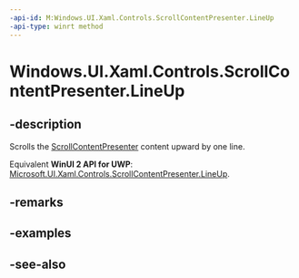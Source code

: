 ```yaml
---
-api-id: M:Windows.UI.Xaml.Controls.ScrollContentPresenter.LineUp
-api-type: winrt method
---
```


<!-- Method syntax
public void LineUp()
-->

# Windows.UI.Xaml.Controls.ScrollContentPresenter.LineUp

## -description
Scrolls the [ScrollContentPresenter](scrollcontentpresenter.md) content upward by one line.

Equivalent **WinUI 2 API for UWP**: [Microsoft.UI.Xaml.Controls.ScrollContentPresenter.LineUp](/windows/winui/api/microsoft.ui.xaml.controls.scrollcontentpresenter.lineup).

## -remarks

## -examples

## -see-also
